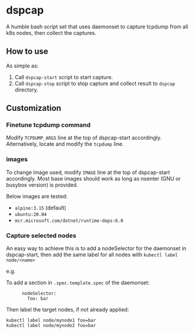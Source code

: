 # dspcap

A humble bash script set that uses daemonset to capture tcpdump from all k8s nodes, then collect the captures.

## How to use

As simple as:

1. Call `dspcap-start` script to start capture.
2. Call `dspcap-stop` script to stop capture and collect result to `dspcap` directory.

## Customization

### Finetune tcpdump command

Modify `TCPDUMP_ARGS` line at the top of dspcap-start accordingly. Alternatively, locate and modify the `tcpdump` line.

### images

To change image used, modify `IMAGE` line at the top of dspcap-start accordingly. Most base images should work as long as nsenter (GNU or busybox version) is provided.

Below images are tested:

* `alpine:3.15` (default)
* `ubuntu:20.04`
* `mcr.microsoft.com/dotnet/runtime-deps:6.0`

### Capture selected nodes

An easy way to achieve this is to add a nodeSelector for the daemonset in dspcap-start, then add the same label for all nodes with `kubectl label node/<name>` 

e.g.

To add a section in `.spec.template.spec` of the daemonset:

```
      nodeSelector:
        foo: bar
```

Then label the target nodes, if not already applied:

```
kubectl label node/mynode1 foo=bar
kubectl label node/mynode2 foo=bar
```
